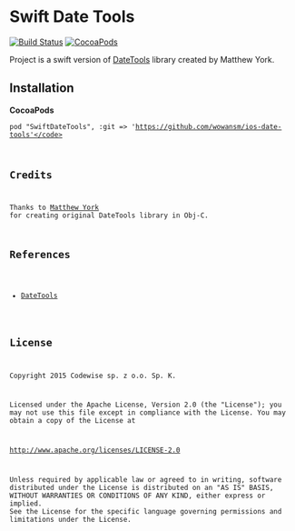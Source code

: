 # Swift Date Tools 
[![Build Status](https://travis-ci.org/codewise/ios-date-tools.svg?branch=master)](https://travis-ci.org/codewise/ios-date-tools)
[![CocoaPods](https://cocoapod-badges.herokuapp.com/v/SwiftDateTools/badge.png)](http://cocoapods.org/?q=swiftdatetools)

Project is a swift version of [DateTools](https://github.com/MatthewYork/DateTools) library created by Matthew York.

## Installation

**CocoaPods**

<code>pod "SwiftDateTools", :git => 'https://github.com/wowansm/ios-date-tools'</code>

## Credits

Thanks to [Matthew York](https://github.com/MatthewYork) for creating original DateTools library in Obj-C. 

## References

* [DateTools](https://github.com/MatthewYork/DateTools)

## License

Copyright 2015 Codewise sp. z o.o. Sp. K.

Licensed under the Apache License, Version 2.0 (the "License");
you may not use this file except in compliance with the License.
You may obtain a copy of the License at

http://www.apache.org/licenses/LICENSE-2.0

Unless required by applicable law or agreed to in writing, software
distributed under the License is distributed on an "AS IS" BASIS,
WITHOUT WARRANTIES OR CONDITIONS OF ANY KIND, either express or implied.
See the License for the specific language governing permissions and
limitations under the License.

